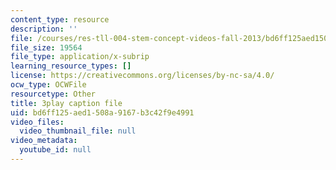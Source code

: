 ```yaml
---
content_type: resource
description: ''
file: /courses/res-tll-004-stem-concept-videos-fall-2013/bd6ff125aed1508a9167b3c42f9e4991_tGqogBLtK4M.vtt
file_size: 19564
file_type: application/x-subrip
learning_resource_types: []
license: https://creativecommons.org/licenses/by-nc-sa/4.0/
ocw_type: OCWFile
resourcetype: Other
title: 3play caption file
uid: bd6ff125-aed1-508a-9167-b3c42f9e4991
video_files:
  video_thumbnail_file: null
video_metadata:
  youtube_id: null
---
```

